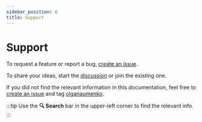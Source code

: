 ```yaml
---
sidebar_position: 6
title: Support
---
```


# Support

To request a feature or report a bug, [create an issue](https://github.com/VKCOM/statshouse/issues/new).

To share your ideas, start the [discussion](https://github.com/VKCOM/statshouse/discussions) or join the existing one.

If you did not find the relevant information in this documentation, feel free to
[create an issue](https://github.com/VKCOM/statshouse/issues/new) and tag
[olganaumenko](https://github.com/olganaumenko).

:::tip
Use the **🔍 Search** bar in the upper-left corner to find the relevant info.
:::
